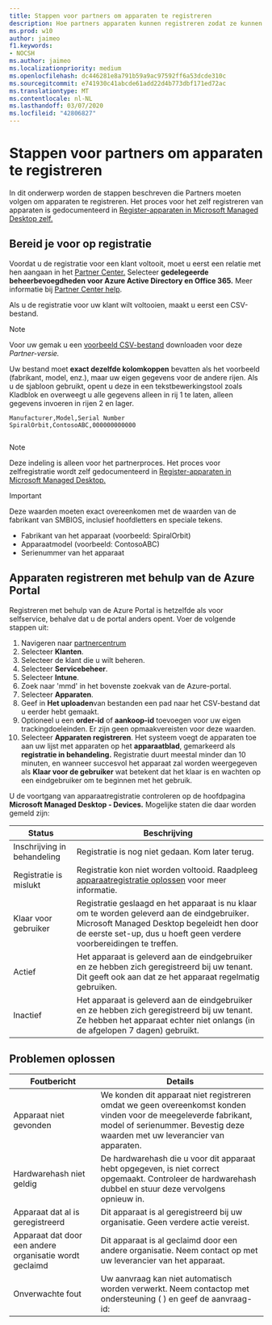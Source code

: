 ```yaml
---
title: Stappen voor partners om apparaten te registreren
description: Hoe partners apparaten kunnen registreren zodat ze kunnen worden beheerd door Microsoft Managed Desktop
ms.prod: w10
author: jaimeo
f1.keywords:
- NOCSH
ms.author: jaimeo
ms.localizationpriority: medium
ms.openlocfilehash: dc446281e8a791b59a9ac97592ff6a53dcde310c
ms.sourcegitcommit: e741930c41abcde61add22d4b773dbf171ed72ac
ms.translationtype: MT
ms.contentlocale: nl-NL
ms.lasthandoff: 03/07/2020
ms.locfileid: "42806827"
---
```

# <a name="steps-for-partners-to-register-devices"></a>Stappen voor partners om apparaten te registreren


In dit onderwerp worden de stappen beschreven die Partners moeten volgen om apparaten te registreren. Het proces voor het zelf registreren van apparaten is gedocumenteerd in [Register-apparaten in Microsoft Managed Desktop zelf.](register-devices-self.md)



## <a name="prepare-for-registration"></a>Bereid je voor op registratie 
Voordat u de registratie voor een klant voltooit, moet u eerst een relatie met hen aangaan in het [Partner Center.](https://partner.microsoft.com/dashboard) Selecteer **gedelegeerde beheerbevoegdheden voor Azure Active Directory en Office 365.** Meer informatie bij [Partner Center help](https://docs.microsoft.com/partner-center/request-a-relationship-with-a-customer).

Als u de registratie voor uw klant wilt voltooien, maakt u eerst een CSV-bestand.

>[!NOTE]
>Voor uw gemak u een [voorbeeld CSV-bestand](https://github.com/MicrosoftDocs/microsoft-365-docs/raw/public/microsoft-365/managed-desktop/get-started/downloads/device-registration-sample-partner.csv) downloaden voor deze *Partner-versie.*

Uw bestand moet **exact dezelfde kolomkoppen** bevatten als het voorbeeld (fabrikant, model, enz.), maar uw eigen gegevens voor de andere rijen. Als u de sjabloon gebruikt, opent u deze in een tekstbewerkingstool zoals Kladblok en overweegt u alle gegevens alleen in rij 1 te laten, alleen gegevens invoeren in rijen 2 en lager. 
    
  ```
 Manufacturer,Model,Serial Number
  SpiralOrbit,ContosoABC,000000000000
  
  
  ```




>[!NOTE]
>Deze indeling is alleen voor het partnerproces. Het proces voor zelfregistratie wordt zelf gedocumenteerd in [Register-apparaten in Microsoft Managed Desktop.](register-devices-self.md)

>[!IMPORTANT]
>Deze waarden moeten exact overeenkomen met de waarden van de fabrikant van SMBIOS, inclusief hoofdletters en speciale tekens. 

- Fabrikant van het apparaat (voorbeeld: SpiralOrbit) 
- Apparaatmodel (voorbeeld: ContosoABC)
- Serienummer van het apparaat

## <a name="register-devices-by-using-the-azure-portal"></a>Apparaten registreren met behulp van de Azure Portal

Registreren met behulp van de Azure Portal is hetzelfde als voor selfservice, behalve dat u de portal anders opent. Voer de volgende stappen uit:

1. Navigeren naar [partnercentrum](https://partner.microsoft.com/dashboard)
2. Selecteer **Klanten**.
3. Selecteer de klant die u wilt beheren.
4. Selecteer **Servicebeheer**.
5. Selecteer **Intune**.
6. Zoek naar 'mmd' in het bovenste zoekvak van de Azure-portal.
7. Selecteer **Apparaten**.
8. Geef in **Het uploaden**van bestanden een pad naar het CSV-bestand dat u eerder hebt gemaakt.
9. Optioneel u een **order-id** of **aankoop-id** toevoegen voor uw eigen trackingdoeleinden. Er zijn geen opmaakvereisten voor deze waarden.
10. Selecteer **Apparaten registreren**. Het systeem voegt de apparaten toe aan uw lijst met apparaten op het **apparaatblad**, gemarkeerd als **registratie in behandeling.** Registratie duurt meestal minder dan 10 minuten, en wanneer succesvol het apparaat zal worden weergegeven als **Klaar voor de gebruiker** wat betekent dat het klaar is en wachten op een eindgebruiker om te beginnen met het gebruik.


U de voortgang van apparaatregistratie controleren op de hoofdpagina **Microsoft Managed Desktop - Devices.** Mogelijke staten die daar worden gemeld zijn:

| Status | Beschrijving |
|---------------|-------------|
| Inschrijving in behandeling | Registratie is nog niet gedaan. Kom later terug. |
| Registratie is mislukt | Registratie kon niet worden voltooid. Raadpleeg [apparaatregistratie oplossen](register-devices-self.md#troubleshooting-device-registration) voor meer informatie. |
| Klaar voor gebruiker | Registratie geslaagd en het apparaat is nu klaar om te worden geleverd aan de eindgebruiker. Microsoft Managed Desktop begeleidt hen door de eerste set-up, dus u hoeft geen verdere voorbereidingen te treffen. |
| Actief | Het apparaat is geleverd aan de eindgebruiker en ze hebben zich geregistreerd bij uw tenant. Dit geeft ook aan dat ze het apparaat regelmatig gebruiken. |
| Inactief | Het apparaat is geleverd aan de eindgebruiker en ze hebben zich geregistreerd bij uw tenant. Ze hebben het apparaat echter niet onlangs (in de afgelopen 7 dagen) gebruikt.  |



## <a name="troubleshooting"></a>Problemen oplossen

| Foutbericht | Details |
|---------------|-------------|
| Apparaat niet gevonden | We konden dit apparaat niet registreren omdat we geen overeenkomst konden vinden voor de meegeleverde fabrikant, model of serienummer. Bevestig deze waarden met uw leverancier van apparaten. |
| Hardwarehash niet geldig | De hardwarehash die u voor dit apparaat hebt opgegeven, is niet correct opgemaakt. Controleer de hardwarehash dubbel en stuur deze vervolgens opnieuw in. |
| Apparaat dat al is geregistreerd | Dit apparaat is al geregistreerd bij uw organisatie. Geen verdere actie vereist. |
| Apparaat dat door een andere organisatie wordt geclaimd | Dit apparaat is al geclaimd door een andere organisatie. Neem contact op met uw leverancier van het apparaat. |
| Onverwachte fout | Uw aanvraag kan niet automatisch worden verwerkt. Neem contact<support link>op met ondersteuning ( ) en geef de aanvraag-id:<requestId> |

